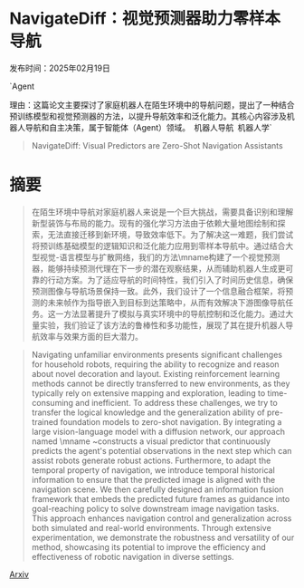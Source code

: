 # NavigateDiff：视觉预测器助力零样本导航

发布时间：2025年02月19日

`Agent

理由：这篇论文主要探讨了家庭机器人在陌生环境中的导航问题，提出了一种结合预训练模型和视觉预测器的方法，以提升导航效率和泛化能力。其核心内容涉及机器人导航和自主决策，属于智能体（Agent）领域。` `机器人导航` `机器人学`

> NavigateDiff: Visual Predictors are Zero-Shot Navigation Assistants

# 摘要

> 在陌生环境中导航对家庭机器人来说是一个巨大挑战，需要具备识别和理解新型装饰与布局的能力。现有的强化学习方法由于依赖大量地图绘制和探索，无法直接迁移到新环境，导致效率低下。为了解决这一难题，我们尝试将预训练基础模型的逻辑知识和泛化能力应用到零样本导航中。通过结合大型视觉-语言模型与扩散网络，我们的方法\mname构建了一个视觉预测器，能够持续预测代理在下一步的潜在观察结果，从而辅助机器人生成更可靠的行动方案。为了适应导航的时间特性，我们引入了时间历史信息，确保预测图像与导航场景保持一致。此外，我们设计了一个信息融合框架，将预测的未来帧作为指导嵌入到目标到达策略中，从而有效解决下游图像导航任务。这一方法显著提升了模拟与真实环境中的导航控制和泛化能力。通过大量实验，我们验证了该方法的鲁棒性和多功能性，展现了其在提升机器人导航效率与效果方面的巨大潜力。

> Navigating unfamiliar environments presents significant challenges for household robots, requiring the ability to recognize and reason about novel decoration and layout. Existing reinforcement learning methods cannot be directly transferred to new environments, as they typically rely on extensive mapping and exploration, leading to time-consuming and inefficient. To address these challenges, we try to transfer the logical knowledge and the generalization ability of pre-trained foundation models to zero-shot navigation. By integrating a large vision-language model with a diffusion network, our approach named \mname ~constructs a visual predictor that continuously predicts the agent's potential observations in the next step which can assist robots generate robust actions. Furthermore, to adapt the temporal property of navigation, we introduce temporal historical information to ensure that the predicted image is aligned with the navigation scene. We then carefully designed an information fusion framework that embeds the predicted future frames as guidance into goal-reaching policy to solve downstream image navigation tasks. This approach enhances navigation control and generalization across both simulated and real-world environments. Through extensive experimentation, we demonstrate the robustness and versatility of our method, showcasing its potential to improve the efficiency and effectiveness of robotic navigation in diverse settings.

[Arxiv](https://arxiv.org/abs/2502.13894)
